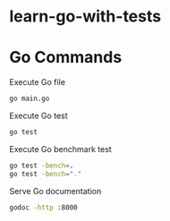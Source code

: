 # learn-go-with-tests

# Go Commands

Execute Go file

```bash
go main.go
```

Execute Go test

```bash
go test
```

Execute Go benchmark test

```bash
go test -bench=.
go test -bench="."
```

Serve Go documentation

```bash
godoc -http :8000
```
